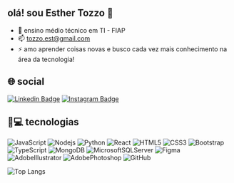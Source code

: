 ## olá! sou Esther Tozzo 👋

- 🔭 ensino médio técnico em TI - FIAP
- 📫 tozzo.est@gmail.com
- ⚡ amo aprender coisas novas e busco cada vez mais conhecimento na área da tecnologia!

## 🌐 social
[![Linkedin Badge](https://img.shields.io/badge/-esthertozzo-blue?style=flat-square&logo=Linkedin&logoColor=white&link=https://www.linkedin.com/in/esthertozzo/)](https://www.linkedin.com/in/esthertozzo/)
[![Instagram Badge](https://img.shields.io/badge/-esthertozzo-purple?style=flat-square&logo=instagram&logoColor=white&link=https://www.instagram.com/esthertozzo/?hl=pt-br)](https://instagram.com/esthertozzo)

## 🚀💻 tecnologias

![JavaScript](https://img.shields.io/badge/-JavaScript-black?style=flat-square&logo=javascript)
![Nodejs](https://img.shields.io/badge/-Nodejs-black?style=flat-square&logo=Node.js)
![Python](https://img.shields.io/badge/-Python-black?style=flat-square&logo=Python)
![React](https://img.shields.io/badge/-React-black?style=flat-square&logo=react)
![HTML5](https://img.shields.io/badge/-HTML5-E34F26?style=flat-square&logo=html5&logoColor=white)
![CSS3](https://img.shields.io/badge/-CSS3-1572B6?style=flat-square&logo=css3)
![Bootstrap](https://img.shields.io/badge/-Bootstrap-563D7C?style=flat-square&logo=bootstrap)
![TypeScript](https://img.shields.io/badge/-TypeScript-black?style=flat-square&logo=typescript)
![MongoDB](https://img.shields.io/badge/-MongoDB-black?style=flat-square&logo=mongodb)
![MicrosoftSQLServer](https://img.shields.io/badge/-MicrosoftSQLServer-007ACC?style=flat-square&logo=microsoftsqlserver)
![Figma](https://img.shields.io/badge/-Figma-black?style=flat-square&logo=figma)
![AdobeIllustrator](https://img.shields.io/badge/-AdobeIllustrator-black?style=flat-square&logo=adobeillustrator)
![AdobePhotoshop](https://img.shields.io/badge/-AdobePhotoshop-black?style=flat-square&logo=adobephotoshop)
![GitHub](https://img.shields.io/badge/-GitHub-181717?style=flat-square&logo=github)

![Top Langs](https://github-readme-stats.vercel.app/api/top-langs/?username=esthertozzo&hide=TeX&layout=compact)
